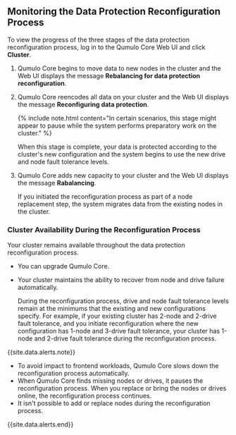 ## Monitoring the Data Protection Reconfiguration Process
To view the progress of the three stages of the data protection reconfiguration process, log in to the Qumulo Core Web UI and click **Cluster**.

1. Qumulo Core begins to move data to new nodes in the cluster and the Web UI displays the message **Rebalancing for data protection reconfiguration**.
   
1. Qumulo Core reencodes all data on your cluster and the Web UI displays the message **Reconfiguring data protection**.

   {% include note.html content="In certain scenarios, this stage might appear to pause while the system performs preparatory work on the cluster." %}

   When this stage is complete, your data is protected according to the cluster's new configuration and the system begins to use the new drive and node fault tolerance levels.

1. Qumulo Core adds new capacity to your cluster and the Web UI displays the message **Rabalancing**.

   If you initiated the reconfiguration process as part of a node replacement step, the system migrates data from the existing nodes in the cluster.

### Cluster Availability During the Reconfiguration Process
Your cluster remains available throughout the data protection reconfiguration process.

* You can upgrade Qumulo Core.

* Your cluster maintains the ability to recover from node and drive failure automatically.

  During the reconfiguration process, drive and node fault tolerance levels remain at the minimums that the existing and new configurations specify. For example, if your existing cluster has 2-node and 2-drive fault tolerance, and you initiate reconfiguration where the new configuration has 1-node and 3-drive fault tolerance, your cluster has 1-node and 2-drive fault tolerance during the reconfiguration process.

{{site.data.alerts.note}}
<ul>
  <li>To avoid impact to frontend workloads, Qumulo Core slows down the reconfiguration process automatically.</li>
  <li>When Qumulo Core finds missing nodes or drives, it pauses the reconfiguration process. When you replace or bring the nodes or drives online, the reconfiguration process continues.</li>
  <li>It isn't possible to add or replace nodes during the reconfiguration process.</li>
</ul>
{{site.data.alerts.end}}
